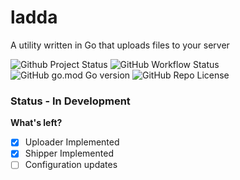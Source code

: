 # ladda
A utility written in Go that uploads files to your server

![Github Project Status](https://img.shields.io/badge/completion-90%25-yellowgreen)
![GitHub Workflow Status](https://img.shields.io/github/workflow/status/willywill/ladda/Test)
![GitHub go.mod Go version](https://img.shields.io/github/go-mod/go-version/willywill/ladda)
![GitHub Repo License](https://img.shields.io/github/license/willywill/ladda)

### Status - In Development

**What's left?**

- [x] Uploader Implemented
- [x] Shipper Implemented
- [ ] Configuration updates
